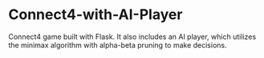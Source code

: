 # Connect4-with-AI-Player

Connect4 game built with Flask. It also includes an AI player, which utilizes the minimax algorithm with alpha-beta pruning to make decisions. 
